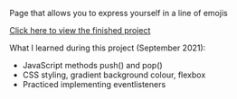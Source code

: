 Page that allows you to express yourself in a line of emojis

[Click here to view the finished project](https://j-pohl.github.io/emoji-page/)

What I learned during this project (September 2021):
- JavaScript methods push() and pop()
- CSS styling, gradient background colour, flexbox
- Practiced implementing eventlisteners
